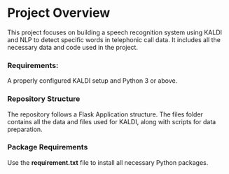 # Project Overview
This project focuses on building a speech recognition system using KALDI and NLP to detect specific words in telephonic call data.
It includes all the necessary data and code used in the project.

### Requirements:
A properly configured KALDI setup and Python 3 or above.

### Repository Structure
The repository follows a Flask Application structure.
The files folder contains all the data and files used for KALDI, along with scripts for data preparation.

### Package Requirements
Use the **requirement.txt** file to install all necessary Python packages.
